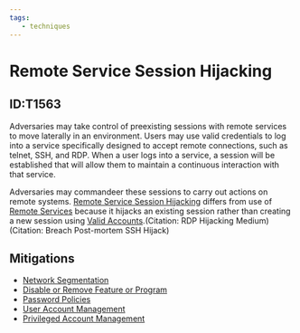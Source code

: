 ```yaml
---
tags:
   - techniques
---
```

# Remote Service Session Hijacking
## ID:T1563
Adversaries may take control of preexisting sessions with remote services to move laterally in an environment. Users may use valid credentials to log into a service specifically designed to accept remote connections, such as telnet, SSH, and RDP. When a user logs into a service, a session will be established that will allow them to maintain a continuous interaction with that service.

Adversaries may commandeer these sessions to carry out actions on remote systems. [Remote Service Session Hijacking](/mitre/techniques/T1563) differs from use of [Remote Services](/mitre/techniques/T1021) because it hijacks an existing session rather than creating a new session using [Valid Accounts](/mitre/techniques/T1078).(Citation: RDP Hijacking Medium)(Citation: Breach Post-mortem SSH Hijack)
## Mitigations
* [Network Segmentation](mitigations/M1030)
* [Disable or Remove Feature or Program](mitigations/M1042)
* [Password Policies](mitigations/M1027)
* [User Account Management](mitigations/M1018)
* [Privileged Account Management](mitigations/M1026)
